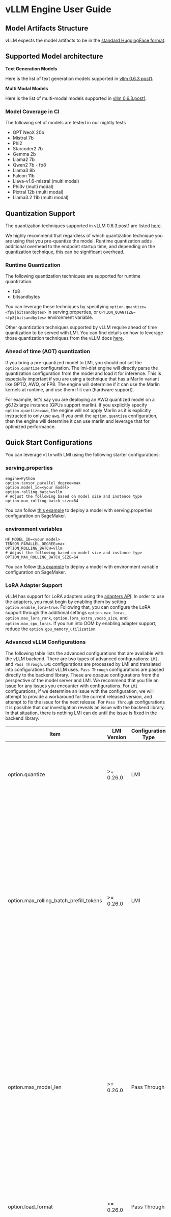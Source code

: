 # vLLM Engine User Guide

## Model Artifacts Structure

vLLM expects the model artifacts to be in the [standard HuggingFace format](../deployment_guide/model-artifacts.md#huggingface-transformers-pretrained-format).

## Supported Model architecture

**Text Generation Models**

Here is the list of text generation models supported in [vllm 0.6.3.post1](https://docs.vllm.ai/en/v0.6.3.post1/models/supported_models.html#decoder-only-language-models).

**Multi Modal Models**

Here is the list of multi-modal models supported in [vllm 0.6.3.post1](https://docs.vllm.ai/en/v0.6.3.post1/models/supported_models.html#decoder-only-language-models).

### Model Coverage in CI

The following set of models are tested in our nightly tests

- GPT NeoX 20b
- Mistral 7b
- Phi2
- Starcoder2 7b
- Gemma 2b
- Llama2 7b
- Qwen2 7b - fp8
- Llama3 8b
- Falcon 11b
- Llava-v1.6-mistral (multi modal)
- Phi3v (multi modal)
- Pixtral 12b (multi modal)
- Llama3.2 11b (multi modal)

## Quantization Support

The quantization techniques supported in vLLM 0.6.3.post1 are listed [here](https://docs.vllm.ai/en/v0.6.3.post1/quantization/supported_hardware.html).

We highly recommend that regardless of which quantization technique you are using that you pre-quantize the model.
Runtime quantization adds additional overhead to the endpoint startup time, and depending on the quantization technique, this can be significant overhead.

### Runtime Quantization

The following quantization techniques are supported for runtime quantization:

- fp8
- bitsandbytes

You can leverage these techniques by specifying `option.quantize=<fp8|bitsandbytes>` in serving.properties, or `OPTION_QUANTIZE=<fp8|bitsandbytes>` environment variable.

Other quantization techniques supported by vLLM require ahead of time quantization to be served with LMI.
You can find details on how to leverage those quantization techniques from the vLLM docs [here](https://docs.vllm.ai/en/v0.6.2/quantization/supported_hardware.html).

### Ahead of time (AOT) quantization

If you bring a pre-quantized model to LMI, you should not set the `option.quantize` configuration.
The lmi-dist engine will directly parse the quantization configuration from the model and load it for inference.
This is especially important if you are using a technique that has a Marlin variant like GPTQ, AWQ, or FP8.
The engine will determine if it can use the Marlin kernels at runtime, and use them if it can (hardware support).

For example, let's say you are deploying an AWQ quantized model on a g6.12xlarge instance (GPUs support marlin).
If you explicitly specify `option.quantize=awq`, the engine will not apply Marlin as it is explicitly instructed to only use `awq`.
If you omit the `option.quantize` configuration, then the engine will determine it can use marlin and leverage that for optimized performance.

## Quick Start Configurations 

You can leverage `vllm` with LMI using the following starter configurations:

### serving.properties

```
engine=Python
option.tensor_parallel_degree=max
option.model_id=<your model>
option.rolling_batch=vllm
# Adjust the following based on model size and instance type
option.max_rolling_batch_size=64
```

You can follow [this example](../deployment_guide/deploying-your-endpoint.md#configuration---servingproperties) to deploy a model with serving.properties configuration on SageMaker.

### environment variables 

```
HF_MODEL_ID=<your model>
TENSOR_PARALLEL_DEGREE=max
OPTION_ROLLING_BATCH=vllm
# Adjust the following based on model size and instance type
OPTION_MAX_ROLLING_BATCH_SIZE=64
```

You can follow [this example](../deployment_guide/deploying-your-endpoint.md#configuration---environment-variables) to deploy a model with environment variable configuration on SageMaker.

### LoRA Adapter Support

vLLM has support for LoRA adapters using the [adapters API](../../adapters.md).
In order to use the adapters, you must begin by enabling them by setting `option.enable_lora=true`.
Following that, you can configure the LoRA support through the additional settings `option.max_loras`, `option.max_lora_rank`, `option.lora_extra_vocab_size`, and `option.max_cpu_loras`.
If you run into OOM by enabling adapter support, reduce the `option.gpu_memory_utilization`.

### Advanced vLLM Configurations

The following table lists the advanced configurations that are available with the vLLM backend.
There are two types of advanced configurations: `LMI`, and `Pass Through`.
`LMI` configurations are processed by LMI and translated into configurations that vLLM uses.
`Pass Through` configurations are passed directly to the backend library. These are opaque configurations from the perspective of the model server and LMI.
We recommend that you file an [issue](https://github.com/deepjavalibrary/djl-serving/issues/new?assignees=&labels=bug&projects=&template=bug_report.md&title=) for any issues you encounter with configurations.
For `LMI` configurations, if we determine an issue with the configuration, we will attempt to provide a workaround for the current released version, and attempt to fix the issue for the next release.
For `Pass Through` configurations it is possible that our investigation reveals an issue with the backend library.
In that situation, there is nothing LMI can do until the issue is fixed in the backend library.

| Item                                    | LMI Version | Configuration Type | Description                                                                                                                                                                                                                                                                                                                                                                  | Example value         |
|-----------------------------------------|-------------|--------------------|------------------------------------------------------------------------------------------------------------------------------------------------------------------------------------------------------------------------------------------------------------------------------------------------------------------------------------------------------------------------------|-----------------------|
| option.quantize                         | \>= 0.26.0  | LMI                | Quantize the model with the supported quantization methods. LMI uses this to set the right quantization configs in VLLM                                                                                                                                                                                                                                                      | `awq` Default: `None` |
| option.max_rolling_batch_prefill_tokens | \>= 0.26.0  | LMI                | Limits the number of tokens for prefill(a.k.a prompt processing). This needs to be tuned based on GPU memory available and request lengths. Setting this value too high can limit the number of kv cache blocks or run into OOM. If you don't set this, `vllm` will default to max model length from Hugging Face config(also accounts for rope scaling if applicable).      | Default: `None`       |
| option.max_model_len                    | \>= 0.26.0  | Pass Through       | the maximum length (input+output) vLLM should preserve memory for. If not specified, will use the default length the model is capable in config.json. Sometimes model's maximum length could go to 32k (Mistral 7B) and way beyond the supported KV token size. In that case to deploy on a small instance, we need to adjust this value within the range of KV Cache limit. | Default: `None`       |
| option.load_format                      | \>= 0.26.0  | Pass Through       | The checkpoint format of the model. Default is auto and means bin/safetensors will be used if found.                                                                                                                                                                                                                                                                         | Default: `auto`       |
| option.enforce_eager                    | \>= 0.27.0  | Pass Through       | vLLM by default will run with CUDA graph optimization to reach to the best performance. However, in the situation of very less GPU memory, having CUDA graph enabled will cause OOM. So if you set this option to true, we will use PyTorch Eager mode and disable CUDA graph to save some GBs of memory.                                                                    | Default: `False`      |
| option.gpu_memory_utilization           | \>= 0.27.0  | Pass Through       | This config controls the amount of GPU memory allocated to KV cache. Setting higher value will allocate more memory for KV cache.Default is 0.9. It recommended to reduce this value if GPU OOM's are encountered.                                                                                                                                                           | Default: `0.9`        |
| option.enable_lora                      | \>= 0.27.0  | Pass Through       | This config enables support for LoRA adapters.                                                                                                                                                                                                                                                                                                                               | Default: `false`      |
| option.max_loras                        | \>= 0.27.0  | Pass Through       | This config determines the maximum number of LoRA adapters that can be run at once. Allocates GPU memory for those number of adapters.                                                                                                                                                                                                                                       | Default: `4`          |
| option.max_lora_rank                    | \>= 0.27.0  | Pass Through       | This config determines the maximum rank allowed for a LoRA adapter. Set this value to maximum rank of your adapters. Setting a larger value will enable more adapters at a greater memory usage cost.                                                                                                                                                                        | Default: `16`         |
| option.lora_extra_vocab_size            | \>= 0.27.0  | Pass Through       | This config determines the maximum additional vocabulary that can be added through a LoRA adapter.                                                                                                                                                                                                                                                                           | Default: `256`        |
| option.max_cpu_loras                    | \>= 0.27.0  | Pass Through       | This config determines the maximum number of LoRA adapters to cache in memory. All others will be evicted to disk.                                                                                                                                                                                                                                                           | Default: `None`       |
| option.enable_chunked_prefill           | \>= 0.29.0  | Pass Through       | This config enables chunked prefill support. With chunked prefill, longer prompts will be chunked and batched with decode requests to reduce inter token latency. This option is EXPERIMENTAL and tested for llama and falcon models only. This does not work with LoRA and speculative decoding yet.                                                                        | Default: `None`       |
| option.cpu_offload_gb_per_gpu           | \>= 0.29.0  | Pass Through       | This config allows offloading model weights into CPU to enable large model running with limited GPU memory.                                                                                                                                                                                                                                                                  | Default: `0`          |
| option.enable_prefix_caching            | \>= 0.29.0  | Pass Through       | This config allows the engine to cache the context memory and reuse to speed up inference.                                                                                                                                                                                                                                                                                   | Default: `False`      |
| option.disable_sliding_window           | \>= 0.30.0  | Pass Through       | This config disables sliding window, capping to sliding window size inference.                                                                                                                                                                                                                                                                                               | Default: `False`      |
| option.tokenizer_mode                   | \>= 0.30.0  | Pass Through       | This config sets the tokenizer mode for vllm. When using mistral models with mistral tokenizers, you must set this to `mistral` explicitly.                                                                                                                                                                                                                                  | Default: `auto`       |

